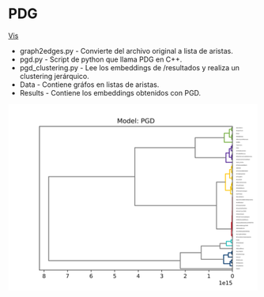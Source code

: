 # PDG 

[Vis](https://roicort.github.io/tesis/TSNE-PGD.html)

* graph2edges.py - Convierte del archivo original a lista de aristas.
* pgd.py - Script de python que llama PDG en C++.
* pgd_clustering.py - Lee los embeddings de /resultados y realiza un clustering jerárquico.
* Data - Contiene gráfos en listas de aristas.
* Results - Contiene los embeddings obtenidos con PGD.

![pgd](PGD.png)
